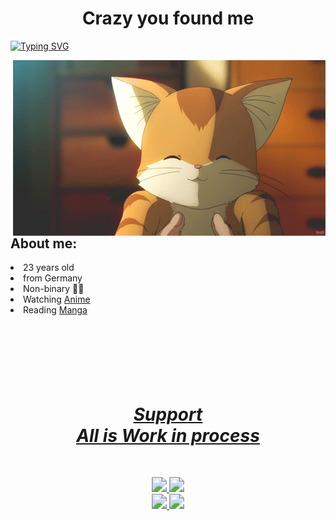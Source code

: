 # <div align="center"><b>Crazy you found me</b></div>

[![Typing SVG](https://readme-typing-svg.herokuapp.com?font=Secular+One&size=35&pause=2000&color=00FF00D0&center=true&vCenter=true&width=440&lines=+Hello+%F0%9F%91%8B+I+am+Andranux)](https://andranux.de)

<div>
    <img alt="GIF" align="right" src="cat.gif"><br>
    <h2>About me:</h2>
    <li>23 years old</li>
    <li>from Germany</li>
    <li>Non-binary 🏳️‍🌈</li>
    <li>Watching <a href="https://andranux.de/weeb/anime.html" >Anime</a></li>
    <li>Reading <a href="https://andranux.de/weeb/manga.html">Manga</a></li>
    <br><br><br><br><br><br>
</div>

<div align="center">
    <h1>
    	<a href="https://andranux.de/relevant/support.html">
    	    <u><i> Support </i><br><b><i> All is Work in process </i></b></u>
    	</a>
    </h1>
</div>
<br>

<p align="center">
    <a href="mailto:andreas_coding@gmx.de">
        <img src="https://img.shields.io/badge/Email-andreas__coding%40gmx.de-blue" style="zoom:150%;">
    </a>
    <a href="web_Key.pgp">
        <img src="https://img.shields.io/badge/PGP--Key-click%E2%98%9D%EF%B8%8F-brown" style="zoom:150%;">
    </a><br>
    <a href="https://matrix.to/#/%40anno2405%3Amatrix.org">
        <img src="https://img.shields.io/badge/Matrix-%40anno2405%3Amatrix.org-white" style="zoom:150%;">
    </a>
    <img src="https://img.shields.io/badge/Version-Beta%20Femboy-yellow" style="zoom:150%;">
</p>

